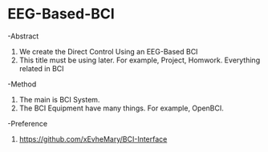 # EEG-Based-BCI

-Abstract

1. We create the Direct Control Using an EEG-Based BCI
2. This title must be using later. For example, Project, Homwork. Everything related in BCI

-Method

1. The main is BCI System.
2. The BCI Equipment have many things. For example, OpenBCI.

-Preference
1. https://github.com/xEvheMary/BCI-Interface
